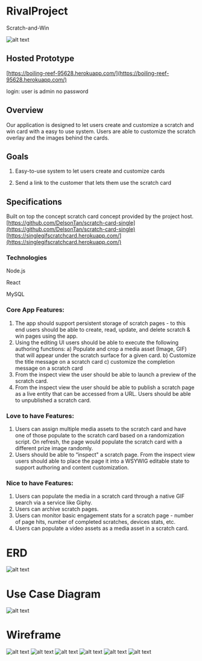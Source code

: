 # RivalProject
Scratch-and-Win

![alt text](https://github.com/janjosef777/RivalProject/blob/master/md_resources/images/Rivallogo.png)

## Hosted Prototype
[https://boiling-reef-95628.herokuapp.com/](https://boiling-reef-95628.herokuapp.com/)

login:
user is admin
no password

## Overview

Our application is designed to let users create and customize a scratch and win card with a easy to use system. Users are able to customize the scratch overlay and the images behind the cards.

## Goals

1. Easy-to-use system to let users create and customize cards

2. Send a link to the customer that lets them use the scratch card 

## Specifications

Built on top the concept scratch card concept provided by the project host. 
[https://github.com/DelsonTan/scratch-card-single](https://github.com/DelsonTan/scratch-card-single)
[https://singlegifscratchcard.herokuapp.com/](https://singlegifscratchcard.herokuapp.com/)
### Technologies

Node.js

React 

MySQL

### Core App Features:

1.	The app should support persistent storage of scratch pages - to this end users should be able to create, read, update, and delete scratch & win pages using the app.
2.	Using the editing UI users should be able to execute the following authoring functions: a) Populate and crop a media asset (Image, GIF) that will appear under the scratch surface for a given card.  b) Customize the title message on a scratch card c) customize the completion message on a scratch card
3.	From the inspect view the user should be able to launch a preview of the scratch card. 
4.	From the inspect view the user should be able to publish a scratch page as a live entity that can be accessed from a URL.  Users should be able to unpublished a scratch card. 

### Love to have Features:

1.	Users can assign multiple media assets to the scratch card and have one of those populate to the scratch card based on a randomization script.  On refresh, the page would populate the scratch card with a different prize image randomly.
2.	Users should be able to “inspect" a scratch page. From the inspect view users should able to place the page it into a WSYWIG editable state to support authoring and content customization. 

### Nice to have Features: 

1.	Users can populate the media in a scratch card through a native GIF search via a service like Giphy.
2.	Users can archive scratch pages.
3.	Users can monitor basic engagement stats for a scratch page - number of page hits, number of completed scratches, devices stats, etc.
4.	Users can populate a video assets as a media asset in a scratch card.  

# ERD

![alt text](https://github.com/janjosef777/RivalProject/blob/master/md_resources/images/RivalProjectERD.jpg)

# Use Case Diagram

![alt text](https://github.com/janjosef777/RivalProject/blob/master/md_resources/images/RivalProjectUseCase.jpg)

# Wireframe

![alt text](https://github.com/janjosef777/RivalProject/blob/master/md_resources/images/Capture.PNG)
![alt text](https://github.com/janjosef777/RivalProject/blob/master/md_resources/images/Capture2.PNG)
![alt text](https://github.com/janjosef777/RivalProject/blob/master/md_resources/images/Capture3.PNG)
![alt text](https://github.com/janjosef777/RivalProject/blob/master/md_resources/images/Capture4.PNG)
![alt text](https://github.com/janjosef777/RivalProject/blob/master/md_resources/images/Capture5.PNG)
![alt text](https://github.com/janjosef777/RivalProject/blob/master/md_resources/images/Capture6.PNG)
